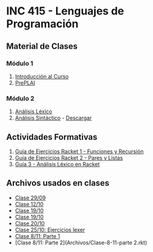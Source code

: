 # INC 415 - Lenguajes de Programación

## Material de Clases ##

### Módulo 1

1. [Introducción al Curso](https://docs.google.com/presentation/d/1nHqE7FjWPzfL8O5P-HTOrhR0DregVPnrHPQsnWv4JYA/pub?start=false&loop=false&delayms=60000)
1. [PrePLAI](https://users.dcc.uchile.cl/~etanter/preplai/)

### Módulo 2

1. [Análisis Léxico](analisis_lexico.pdf)
1. [Análisis Sintáctico](https://docs.google.com/presentation/d/1EspxZLAzplhMsRCASMrdGDHyiZcHMgXiPLmqOiYh4Mg/pub?start=false&loop=false&delayms=60000) -
   [Descargar](https://docs.google.com/presentation/d/1EspxZLAzplhMsRCASMrdGDHyiZcHMgXiPLmqOiYh4Mg/export/pptx)

## Actividades Formativas

1. [Guía de Ejercicios Racket 1 - Funciones y Recursión](guia1.html)
1. [Guía de Ejercicios Racket 2 - Pares y Listas](guia2.html)
1. [Guía 3 - Análisis Léxico en Racket](guia3.html)

## Archivos usados en clases

- [Clase 29/09](Archivos/Clase-29-09.rkt)
- [Clase 12/10](Archivos/Clase-12-10.rkt)
- [Clase 19/10](Archivos/Clase-19-10.rkt)
- [Clase 19/10](Archivos/Clase-19-10-play.rkt)
- [Clase 20/10](Archivos/Clase-20-10.rkt)
- [Clase 25/10: Ejercicios lexer](Archivos/Clase-25-10-lexer.rkt)
- [Clase 8/11: Parte 1](Archivos/Clase-8-11.rkt)
- [Clase 8/11: Parte 2](Archivos/Clase-8-11-parte 2.rkt)

<!-- ## Referencias -->



